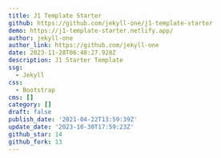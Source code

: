 ```yaml
---
title: J1 Template Starter
github: https://github.com/jekyll-one/j1-template-starter
demo: https://j1-template-starter.netlify.app/
author: jekyll-one
author_link: https://github.com/jekyll-one
date: 2023-11-28T06:48:27.928Z
description: J1 Starter Template
ssg:
  - Jekyll
css:
  - Bootstrap
cms: []
category: []
draft: false
publish_date: '2021-04-22T13:59:39Z'
update_date: '2023-10-30T17:59:23Z'
github_star: 14
github_fork: 13
---
```

